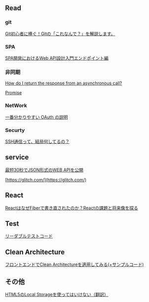 
## Read

### git

[Git初心者に捧ぐ！Gitの「これなんで？」を解説します。](https://kray.jp/blog/git-why-explanation/)


### SPA
[SPA開発におけるWeb API設計入門エンドポイント編](https://www.hypertextcandy.com/web-api-url-design-primer)

### 非同期

[How do I return the response from an asynchronous call?
](https://stackoverflow.com/questions/14220321/how-do-i-return-the-response-from-an-asynchronous-call)

[Promise](https://azu.github.io/promises-book/)

### NetWork
[一番分かりやすい OAuth の説明](https://qiita.com/TakahikoKawasaki/items/e37caf50776e00e733be)

### Securty
[SSH通信って、結局何してるの？](https://zenn.dev/naoki_mochizuki/articles/77b9b346a11ad9805f7e)

## service

[最短30秒でJSON形式のWEB APIを公開](https://json.okiba.me/)

[https://glitch.com/](https://glitch.com/)

## React

[ReactはなぜFiberで書き直されたのか？Reactの課題と将来像を探る](https://html5experts.jp/shumpei-shiraishi/23265/)


## Test

[リーダブルテストコード](https://qiita.com/yonetty/items/7787a539d77396a3807e)

## Clean Architecture

[フロントエンドでClean Architectureを適用してみる(+サンプルコード)
](https://qiita.com/ttiger55/items/50d88e9dbf3039d7ab66)



## その他

[HTML5のLocal Storageを使ってはいけない（翻訳）](https://techracho.bpsinc.jp/hachi8833/2019_10_09/80851)